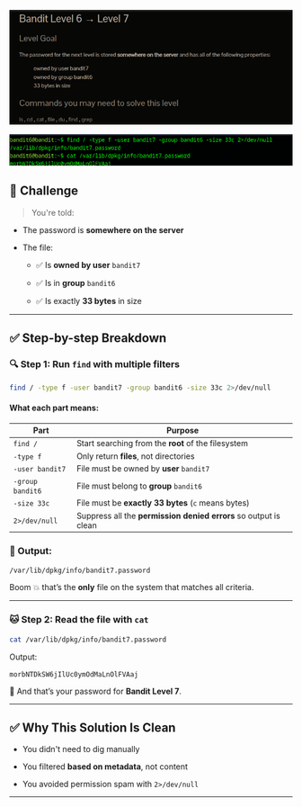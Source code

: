 
![](../../../assets/Pasted%20image%2020250726220249.png)


![](../../../assets/Pasted%20image%2020250726220342.png)


## 🧠 Challenge 

> You're told:

- The password is **somewhere on the server**
    
- The file:
    
    - ✅ Is **owned by user** `bandit7`
        
    - ✅ Is in **group** `bandit6`
        
    - ✅ Is exactly **33 bytes** in size
        

---

## ✅ Step-by-step Breakdown

### 🔍 Step 1: Run `find` with multiple filters

```bash
find / -type f -user bandit7 -group bandit6 -size 33c 2>/dev/null
```

#### What each part means:

|Part|Purpose|
|---|---|
|`find /`|Start searching from the **root** of the filesystem|
|`-type f`|Only return **files**, not directories|
|`-user bandit7`|File must be owned by **user** `bandit7`|
|`-group bandit6`|File must belong to **group** `bandit6`|
|`-size 33c`|File must be **exactly 33 bytes** (`c` means bytes)|
|`2>/dev/null`|Suppress all the **permission denied errors** so output is clean|

### 🧾 Output:

```
/var/lib/dpkg/info/bandit7.password
```

Boom 💥  that’s the **only** file on the system that matches all criteria.

---

### 🐱 Step 2: Read the file with `cat`

```bash
cat /var/lib/dpkg/info/bandit7.password
```

Output:

```
morbNTDkSW6jIlUc0ymOdMaLnOlFVAaj
```

🎯 And that’s your password for **Bandit Level 7**.

---

## ✅ Why This Solution Is Clean

- You didn't need to dig manually
    
- You filtered **based on metadata**, not content
    
- You avoided permission spam with `2>/dev/null`
    

---

